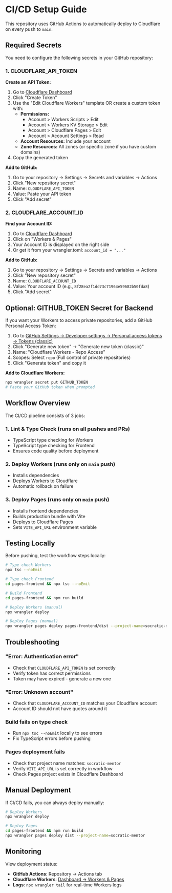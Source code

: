 # CI/CD Setup Guide

This repository uses GitHub Actions to automatically deploy to Cloudflare on every push to `main`.

## Required Secrets

You need to configure the following secrets in your GitHub repository:

### 1. CLOUDFLARE_API_TOKEN

**Create an API Token:**

1. Go to [Cloudflare Dashboard](https://dash.cloudflare.com/profile/api-tokens)
2. Click "Create Token"
3. Use the "Edit Cloudflare Workers" template OR create a custom token with:
   - **Permissions:**
     - Account > Workers Scripts > Edit
     - Account > Workers KV Storage > Edit
     - Account > Cloudflare Pages > Edit
     - Account > Account Settings > Read
   - **Account Resources:** Include your account
   - **Zone Resources:** All zones (or specific zone if you have custom domains)
4. Copy the generated token

**Add to GitHub:**
1. Go to your repository → Settings → Secrets and variables → Actions
2. Click "New repository secret"
3. Name: `CLOUDFLARE_API_TOKEN`
4. Value: Paste your API token
5. Click "Add secret"

### 2. CLOUDFLARE_ACCOUNT_ID

**Find your Account ID:**

1. Go to [Cloudflare Dashboard](https://dash.cloudflare.com/)
2. Click on "Workers & Pages"
3. Your Account ID is displayed on the right side
4. Or get it from your wrangler.toml: `account_id = "..."`

**Add to GitHub:**
1. Go to your repository → Settings → Secrets and variables → Actions
2. Click "New repository secret"
3. Name: `CLOUDFLARE_ACCOUNT_ID`
4. Value: Your account ID (e.g., `8f28ea2f1dd73c71964e59682b50fda8`)
5. Click "Add secret"

## Optional: GITHUB_TOKEN Secret for Backend

If you want your Workers to access private repositories, add a GitHub Personal Access Token:

1. Go to [GitHub Settings → Developer settings → Personal access tokens → Tokens (classic)](https://github.com/settings/tokens)
2. Click "Generate new token" → "Generate new token (classic)"
3. Name: "Cloudflare Workers - Repo Access"
4. Scopes: Select `repo` (Full control of private repositories)
5. Click "Generate token" and copy it

**Add to Cloudflare Workers:**
```bash
npx wrangler secret put GITHUB_TOKEN
# Paste your GitHub token when prompted
```

## Workflow Overview

The CI/CD pipeline consists of 3 jobs:

### 1. **Lint & Type Check** (runs on all pushes and PRs)
- TypeScript type checking for Workers
- TypeScript type checking for Frontend
- Ensures code quality before deployment

### 2. **Deploy Workers** (runs only on `main` push)
- Installs dependencies
- Deploys Workers to Cloudflare
- Automatic rollback on failure

### 3. **Deploy Pages** (runs only on `main` push)
- Installs frontend dependencies
- Builds production bundle with Vite
- Deploys to Cloudflare Pages
- Sets `VITE_API_URL` environment variable

## Testing Locally

Before pushing, test the workflow steps locally:

```bash
# Type check Workers
npx tsc --noEmit

# Type check Frontend
cd pages-frontend && npx tsc --noEmit

# Build Frontend
cd pages-frontend && npm run build

# Deploy Workers (manual)
npx wrangler deploy

# Deploy Pages (manual)
npx wrangler pages deploy pages-frontend/dist --project-name=socratic-mentor
```

## Troubleshooting

### "Error: Authentication error"
- Check that `CLOUDFLARE_API_TOKEN` is set correctly
- Verify token has correct permissions
- Token may have expired - generate a new one

### "Error: Unknown account"
- Check that `CLOUDFLARE_ACCOUNT_ID` matches your Cloudflare account
- Account ID should not have quotes around it

### Build fails on type check
- Run `npx tsc --noEmit` locally to see errors
- Fix TypeScript errors before pushing

### Pages deployment fails
- Check that project name matches: `socratic-mentor`
- Verify `VITE_API_URL` is set correctly in workflow
- Check Pages project exists in Cloudflare Dashboard

## Manual Deployment

If CI/CD fails, you can always deploy manually:

```bash
# Deploy Workers
npx wrangler deploy

# Deploy Pages
cd pages-frontend && npm run build
npx wrangler pages deploy dist --project-name=socratic-mentor
```

## Monitoring

View deployment status:
- **GitHub Actions**: Repository → Actions tab
- **Cloudflare Workers**: [Dashboard → Workers & Pages](https://dash.cloudflare.com/)
- **Logs**: `npx wrangler tail` for real-time Workers logs
